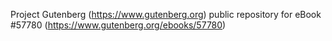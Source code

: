 Project Gutenberg (https://www.gutenberg.org) public repository for
eBook #57780 (https://www.gutenberg.org/ebooks/57780)
